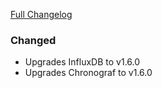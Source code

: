 [Full Changelog][changelog]

### Changed

- Upgrades InfluxDB to v1.6.0
- Upgrades Chronograf to v1.6.0

[changelog]: https://github.com/hassio-addons/addon-influxdb/compare/v0.2.2...v0.3.0